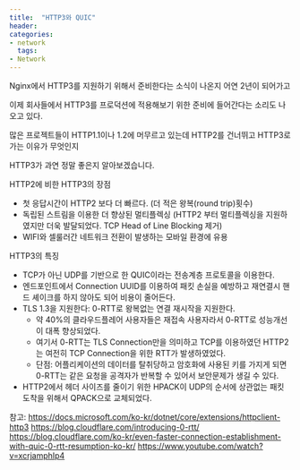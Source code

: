 ```yaml
---
title:  "HTTP3와 QUIC"
header:
categories:
- network
  tags:
- Network
---
```


Nginx에서 HTTP3를 지원하기 위해서 준비한다는 소식이 나온지 어연 2년이 되어가고

이제 회사들에서 HTTP3를 프로덕션에 적용해보기 위한 준비에 들어간다는 소리도 나오고 있다.

많은 프로젝트들이 HTTP1.1이나 1.2에 머무르고 있는데 HTTP2를 건너뛰고 HTTP3로 가는 이유가 무엇인지

HTTP3가 과연 정말 좋은지 알아보겠습니다.

HTTP2에 비한 HTTP3의 장점

 - 첫 응답시간이 HTTP2 보다 더 빠르다. (더 적은 왕복(round trip)횟수)
 - 독립된 스트림을 이용한 더 향상된 멀티플렉싱 (HTTP2 부터 멀티플렉싱을 지원하였지만 더욱 발달되었다. TCP Head of Line Blocking 제거)
 - WIFI와 셀룰러간 네트워크 전환이 발생하는 모바일 환경에 유용

HTTP3의 특징

 - TCP가 아닌 UDP를 기반으로 한 QUIC이라는 전송계층 프로토콜을 이용한다.
 - 엔드포인트에서 Connection UUID를 이용하여 패킷 손실을 예방하고 재연결시 핸드 셰이크를 하지 않아도 되어 비용이 줄어든다.
 - TLS 1.3을 지원한다: 0-RTT로 왕복없는 연결 재시작을 지원한다.
   - 약 40%의 클라우드플레어 사용자들은 재접속 사용자라서 0-RTT로 성능개선이 대폭 향상되었다.
   - 여기서 0-RTT는 TLS Connection만을 의미하고 TCP를 이용하였던 HTTP2는 여전히 TCP Connection을 위한 RTT가 발생하였었다.
   - 단점: 어플리케이션의 데이터를 탈취당하고 암호화에 사용된 키를 가지게 되면 0-RTT는 같은 요청을 공격자가 반복할 수 있어서 보안문제가 생길 수 있다.
 - HTTP2에서 헤더 사이즈를 줄이기 위한 HPACK이 UDP의 순서에 상관없는 패킷 도착을 위해서 QPACK으로 교체되었다.

참고:
https://docs.microsoft.com/ko-kr/dotnet/core/extensions/httpclient-http3
https://blog.cloudflare.com/introducing-0-rtt/
https://blog.cloudflare.com/ko-kr/even-faster-connection-establishment-with-quic-0-rtt-resumption-ko-kr/
https://www.youtube.com/watch?v=xcrjamphIp4


